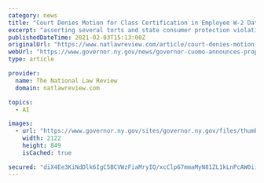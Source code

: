 ```yaml
---
category: news
title: "Court Denies Motion for Class Certification in Employee W-2 Data Breach Litigation"
excerpt: "asserting several torts and state consumer protection violations. The plaintiff claimed as a result of the data breach the class suffered damages due to: unauthorized use and misuse of their PII ..."
publishedDateTime: 2021-02-03T15:13:00Z
originalUrl: "https://www.natlawreview.com/article/court-denies-motion-class-certification-employee-w-2-data-breach-litigation"
webUrl: "https://www.governor.ny.gov/news/governor-cuomo-announces-proposal-safeguard-data-security-rights-part-2021-state-state"
type: article

provider:
  name: The National Law Review
  domain: natlawreview.com

topics:
  - AI

images:
  - url: "https://www.governor.ny.gov/sites/governor.ny.gov/files/thumbnails/image/Computer_Cyber_Technology_hero.jpg"
    width: 2122
    height: 849
    isCached: true

secured: "diX4Ee3KiNdDlk6IgC5BCVWzFiaMryIQ/xcClp67mmaMyN81ZL1kLnPcAW0ii4LXv7h/1cgwGNIHqT/bvH3Rp2NANhU/jwvz6xma4Iisb4s62SXaJgtzmJk+GUPE1M0hXL8piAtx2/X+PiO6GtY2b09i0ZJcIBmv3NzGZttaCKAkexdBIzscLo+U/3S7jnv0hRBIe8OK17GRxPQt5FyAl8hiCvmdRBP9cutLD/dlcNuURYxA1/t+ZynpVBB/nKBU/0gGnGeKe33k7JoWnd78c3Sr0Gd/3E00vwfsxCSAmSql2wCatCfLaVTx82j/TuTKtJxbtfi3ArITUmkMMj84L9ihEd0FOT58vJlS6XL+Q9Y=;u7zdtGG7+F5WSqKDAtZ5jA=="
---
```


